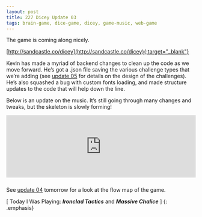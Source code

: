```yaml
---
layout: post
title: 227 Dicey Update 03
tags: brain-game, dice-game, dicey, game-music, web-game
---
```

The game is coming along nicely.

[http://sandcastle.co/dicey](http://sandcastle.co/dicey){:target="_blank"}

Kevin has made a myriad of backend changes to clean up the code as we move forward.  He’s got a .json file saving the various challenge types that we’re adding (see [update 05](http://www.foster-douglas.com/games/230-dicey-update-05/) for details on the design of the challenges).  He’s also squashed a bug with custom fonts loading, and made structure updates to the code that will help down the line.  

Below is an update on the music.  It’s still going through many changes and tweaks, but the skeleton is slowly forming!

<iframe width="100%" height="166" scrolling="no" frameborder="no" style="margin-bottom:10px;" src="https://w.soundcloud.com/player/?url=https%3A//api.soundcloud.com/tracks/219600755&amp;color=ff5500&amp;auto_play=false&amp;hide_related=false&amp;show_comments=true&amp;show_user=true&amp;show_reposts=false"></iframe>

See [update 04](http://www.foster-douglas.com/games/228-dicey-update-04/) tomorrow for a look at the flow map of the game.

[ Today I Was Playing: ***Ironclad Tactics*** and ***Massive Chalice*** ]
{: .emphasis}

